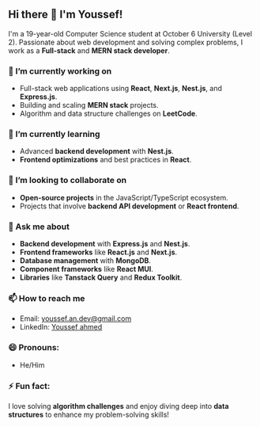 ## Hi there 👋 I'm Youssef!

I'm a 19-year-old Computer Science student at October 6 University (Level 2). Passionate about web development and solving complex problems, I work as a **Full-stack** and **MERN stack developer**.

### 🔭 I’m currently working on
- Full-stack web applications using **React**, **Next.js**, **Nest.js**, and **Express.js**.
- Building and scaling **MERN stack** projects.
- Algorithm and data structure challenges on **LeetCode**.

### 🌱 I’m currently learning
- Advanced **backend development** with **Nest.js**.
- **Frontend optimizations** and best practices in **React**.

### 👯 I’m looking to collaborate on
- **Open-source projects** in the JavaScript/TypeScript ecosystem.
- Projects that involve **backend API development** or **React frontend**.

### 💬 Ask me about
- **Backend development** with **Express.js** and **Nest.js**.
- **Frontend frameworks** like **React.js** and **Next.js**.
- **Database management** with **MongoDB**.
- **Component frameworks** like **React MUI**.
- **Libraries** like **Tanstack Query** and **Redux Toolkit**.

### 📫 How to reach me
- Email: youssef.an.dev@gmail.com
- LinkedIn: [Youssef ahmed](https://www.linkedin.com/in/youssef-ahmed-880662298)

### 😄 Pronouns: 
- He/Him

### ⚡ Fun fact:
I love solving **algorithm challenges** and enjoy diving deep into **data structures** to enhance my problem-solving skills!
